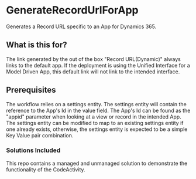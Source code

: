 # GenerateRecordUrlForApp
Generates a Record URL specific to an App for Dynamics 365.

## What is this for?
The link generated by the out of the box "Record URL(Dynamic)" always links to the default app.
If the deployment is using the Unified Interface for a Model Driven App, this default link will not link to the intended interface.

## Prerequisites
The workflow relies on a settings entity.
The settings entity will contain the reference to the App's Id in the value field.
The App's Id can be found as the "appid" parameter when looking at a view or record in the intended App.
The settings entity can be modified to map to an existing settings entity if one already exists, otherwise, the settings entity is expected to be a simple Key Value pair combination.

### Solutions Included
This repo contains a managed and unmanaged solution to demonstrate the functionality of the CodeActivity.
